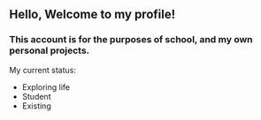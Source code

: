 ## Hello, Welcome to my profile!
### This account is for the purposes of school, and my own personal projects.  

My current status:
- Exploring life
- Student
- Existing 
<!---
FoxxieFox/FoxxieFox is a ✨ special ✨ repository because its `README.md` (this file) appears on your GitHub profile.
You can click the Preview link to take a look at your changes.
--->
